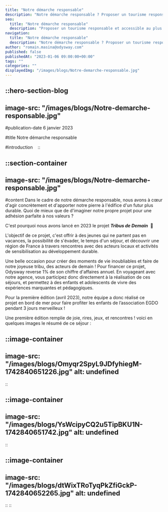 ```yaml
---
title: "Notre démarche responsable"
description: "Notre démarche responsable ? Proposer un tourisme responsable et qui a du sens, pour les voyageurs, les locaux et l'environnement. Mais également accessible ! C'est ainsi qu'Odysway reverse 1% de son chiffre d'affaires pour son projet \"Tribus de demain\" !"
seo:
  title: "Notre démarche responsable"
  description: "Proposer un tourisme responsable et accessible au plus grand nombre, telle est la mission d'Odysway avec le projet \"Tribus de demain\"."
navigation:
  title: "Notre démarche responsable"
  description: "Notre démarche responsable ? Proposer un tourisme responsable et qui a du sens, pour les voyageurs, les locaux et l'environnement. Mais également accessible ! C'est ainsi qu'Odysway reverse 1% de son chiffre d'affaires pour son projet \"Tribus de demain\" !"
author: "romain.masina@odysway.com"
published: false
publishedAt: "2023-01-06 09:00:00+00:00"
tags: ""
categories: ""
displayedImg: "/images/blogs/Notre-demarche-responsable.jpg"
---
```


::hero-section-blog
---
image-src: "/images/blogs/Notre-demarche-responsable.jpg"
---
#publication-date
6 janvier 2023

#title
Notre démarche responsable

#introduction
  
::

::section-container
---
image-src: "/images/blogs/Notre-demarche-responsable.jpg"
---
#content
Dans le cadre de notre démarche responsable, nous avons à cœur d'agir concrètement et d'apporter notre pierre à l'édifice d'un futur plus durable. Quoi de mieux que de d'imaginer notre propre projet pour une adhésion parfaite à nos valeurs ?

C'est pourquoi nous avons lancé en 2023 le projet _**Tribus de Demain**_  🌱

L'objectif de ce projet, c'est offrir à des jeunes qui ne partent pas en vacances, la possibilité de s'évader, le temps d'un séjour, et découvrir une région de France à travers rencontres avec des acteurs locaux et activités de sensibilisation au développement durable.

Une belle occasion pour créer des moments de vie inoubliables et faire de notre joyeuse tribu, des acteurs de demain ! Pour financer ce projet, Odysway reverse 1% de son chiffre d'affaires annuel. En voyageant avec notre agence, vous participez donc directement à la réalisation de ces séjours, et permettez à des enfants et adolescents de vivre des expériences marquantes et pédagogiques.

Pour la première édition (avril 2023), notre équipe a donc réalisé ce projet en bord de mer pour faire profiter les enfants de l’association EGDO pendant 3 jours merveilleux !  
  
Une première édition remplie de joie, rires, jeux, et rencontres ! voici en quelques images le résumé de ce séjour :

::image-container
---
image-src: "/images/blogs/Omyqr2SpyL9JDfyhiegM-1742840651226.jpg"
alt: undefined
---
::

::image-container
---
image-src: "/images/blogs/YsWcipyCQ2u5TipBKU1N-1742840651742.jpg"
alt: undefined
---
::

::image-container
---
image-src: "/images/blogs/dtWixTRoTyqPkZfiGckP-1742840652265.jpg"
alt: undefined
---
::
::
